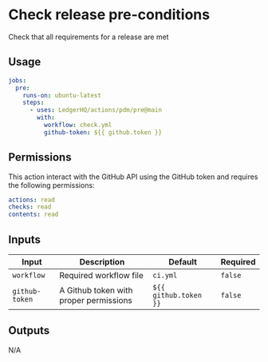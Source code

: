 # Check release pre-conditions

Check that all requirements for a release are met

## Usage

```yaml
jobs:
  pre:
    runs-on: ubuntu-latest
    steps:
      - uses: LedgerHQ/actions/pdm/pre@main
        with:
          workflow: check.yml
          github-token: ${{ github.token }}
```

## Permissions

This action interact with the GitHub API using the GitHub token and requires the following permissions:

```yaml
actions: read
checks: read
contents: read
```

## Inputs

| Input | Description | Default | Required |
|-------|-------------|---------|----------|
| `workflow` | Required workflow file | `ci.yml` | `false` |
| `github-token` | A Github token with proper permissions | `${{ github.token }}` | `false` |

## Outputs

N/A
